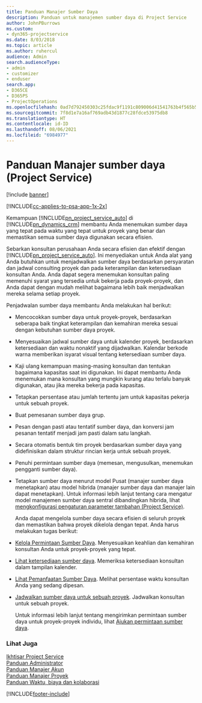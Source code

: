 ```yaml
---
title: Panduan Manajer Sumber Daya
description: Panduan untuk manajemen sumber daya di Project Service
author: JohnPBurrows
ms.custom:
- dyn365-projectservice
ms.date: 8/03/2018
ms.topic: article
ms.author: ruhercul
audience: Admin
search.audienceType:
- admin
- customizer
- enduser
search.app:
- D365CE
- D365PS
- ProjectOperations
ms.openlocfilehash: 0ad7d792450303c25fdac9f1191c809006d41541763b4f565b55abfa6da58a0a
ms.sourcegitcommit: 7f8d1e7a16af769adb43d1877c28fdce53975db8
ms.translationtype: HT
ms.contentlocale: id-ID
ms.lasthandoff: 08/06/2021
ms.locfileid: "6984977"
---
```

# <a name="resource-manager-guide-project-service"></a>Panduan Manajer sumber daya (Project Service)

[!include [banner](../includes/psa-now-project-operations.md)]

[!INCLUDE[cc-applies-to-psa-app-1x-2x](../includes/cc-applies-to-psa-app-1x-2x.md)]

Kemampuan [!INCLUDE[pn_project_service_auto](../includes/pn-project-service-auto.md)] di [!INCLUDE[pn_dynamics_crm](../includes/pn-dynamics-crm.md)] membantu Anda menemukan sumber daya yang tepat pada waktu yang tepat untuk proyek yang benar dan memastikan semua sumber daya digunakan secara efisien.  
  
 Sebarkan konsultan perusahaan Anda secara efisien dan efektif dengan [!INCLUDE[pn_project_service_auto](../includes/pn-project-service-auto.md)]. Ini menyediakan untuk Anda alat yang Anda butuhkan untuk menjadwalkan sumber daya berdasarkan persyaratan dan jadwal consulting proyek dan pada keterampilan dan ketersediaan konsultan Anda. Anda dapat segera menemukan konsultan paling memenuhi syarat yang tersedia untuk bekerja pada proyek-proyek, dan Anda dapat dengan mudah melihat bagaimana lebih baik menjadwalkan mereka selama setiap proyek.  
  
 Penjadwalan sumber daya membantu Anda melakukan hal berikut:  
  
- Mencocokkan sumber daya untuk proyek-proyek, berdasarkan seberapa baik tingkat keterampilan dan kemahiran mereka sesuai dengan kebutuhan sumber daya proyek.  
  
- Menyesuaikan jadwal sumber daya untuk kalender proyek, berdasarkan ketersediaan dan waktu nonaktif yang dijadwalkan. Kalendar berkode warna memberikan isyarat visual tentang ketersediaan sumber daya.  
  
- Kaji ulang kemampuan masing-masing konsultan dan tentukan bagaimana kapasitas saat ini digunakan. Ini dapat membantu Anda menemukan mana konsultan yang mungkin kurang atau terlalu banyak digunakan, atau jika mereka bekerja pada kapasitas.  
  
- Tetapkan persentase atau jumlah tertentu jam untuk kapasitas pekerja untuk sebuah proyek.  
  
- Buat pemesanan sumber daya grup.  
  
- Pesan dengan pasti atau tentatif sumber daya, dan konversi jam pesanan tentatif menjadi jam pasti dalam satu langkah.  
  
- Secara otomatis bentuk tim proyek berdasarkan sumber daya yang didefinisikan dalam struktur rincian kerja untuk sebuah proyek.  
  
- Penuhi permintaan sumber daya (memesan, mengusulkan, menemukan pengganti sumber daya).  
  
- Tetapkan sumber daya menurut model Pusat (manajer sumber daya menetapkan) atau model hibrida (manajer sumber daya dan manajer lain dapat menetapkan). Untuk informasi lebih lanjut tentang cara mengatur model manajemen sumber daya sentral dibandingkan hibrida, lihat [mengkonfigurasi pengaturan parameter tambahan (Project Service)](../psa/configure-additional-parameters-settings.md).  
  
  Anda dapat mengelola sumber daya secara efisien di seluruh proyek dan memastikan bahwa proyek dikelola dengan tepat. Anda harus melakukan tugas berikut:  
  
- [Kelola Permintaan Sumber Daya](../psa/manage-resource-requests.md). Menyesuaikan keahlian dan kemahiran konsultan Anda untuk proyek-proyek yang tepat.  
  
- [Lihat ketersediaan sumber daya](../psa/view-resource-availability.md). Memeriksa ketersediaan konsultan dalam tampilan kalender.  
  
- [Lihat Pemanfaatan Sumber Daya](../psa/view-resource-utilization.md). Melihat persentase waktu konsultan Anda yang sedang dipesan.  
  
- [Jadwalkan sumber daya untuk sebuah proyek](../psa/schedule-resources-project.md). Jadwalkan konsultan untuk sebuah proyek.  
  
  Untuk informasi lebih lanjut tentang mengirimkan permintaan sumber daya untuk proyek-proyek individu, lihat [Ajukan permintaan sumber daya](../psa/submit-resource-requests.md).  
  
### <a name="see-also"></a>Lihat Juga  
 [Ikhtisar Project Service](../psa/overview.md)   
 [Panduan Administrator](../psa/admin-guide.md)   
 [Panduan Manajer Akun](../psa/account-manager-guide.md)   
 [Panduan Manajer Proyek](../psa/project-manager-guide.md)   
 [Panduan Waktu, biaya dan kolaborasi](../psa/time-expense-collaboration-guide.md)


[!INCLUDE[footer-include](../includes/footer-banner.md)]